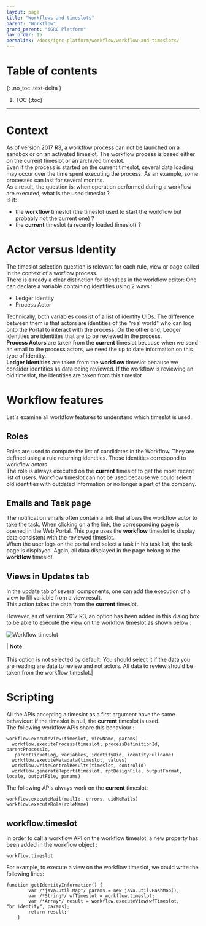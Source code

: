 ```yaml
---
layout: page
title: "Workflows and timeslots"
parent: "Workflow"
grand_parent: "iGRC Platform"
nav_order: 15
permalink: /docs/igrc-platform/workflow/workflow-and-timeslots/
---
```


# Table of contents
{: .no_toc .text-delta }

1. TOC
{:toc}
---

# Context

As of version 2017 R3, a workflow process can not be launched on a sandbox or on an activated timeslot. The workflow process is based either on the current timeslot or an archived timeslot.   
Even if the process is started on the current timeslot, several data loading may occur over the time spent executing the process. As an example, some processes can last for several months.    
As a result, the question is: when operation performed during a workflow are executed, what is the used timeslot ?   
Is it:   

- the **workflow** timeslot (the timeslot used to start the workflow but probably not the current one) ?
- the **current** timeslot (a recently loaded timeslot) ?

# Actor versus Identity

The timeslot selection question is relevant for each rule, view or page called in the context of a worflow process.   
There is already a clear distinction for identities in the workflow editor: One can declare a variable containing identities using 2 ways :   

- Ledger Identity
- Process Actor

Technically, both variables consist of a list of identity UIDs. The difference between them is that actors are identities of the "real world" who can log onto the Portal to interact with the process. On the other end, Ledger identities are identities that are to be reviewed in the process.   
**Process Actors** are taken from the **current** timeslot because when we send an email to the process actors, we need the up to date information on this type of identity.   
**Ledger Identities** are taken from the **workflow** timeslot because we consider identities as data being reviewed. If the workflow is reviewing an old timeslot, the identities are taken from this timeslot   

# Workflow features

Let's examine all workflow features to understand which timeslot is used.    

## Roles

Roles are used to compute the list of candidates in the Workflow. They are defined using a rule returning identities. These identities correspond to workflow actors.    
The role is always executed on the **current** timeslot to get the most recent list of users. Workflow timeslot can not be used because we could select old identities with outdated information or no longer a part of the company.

## Emails and Task page  

The notification emails often contain a link that allows the workflow actor to take the task. When clicking on a the link, the corresponding page is opened in the Web Portal. This page uses the **workflow** timeslot to display data  consistent with the reviewed timeslot.    
When the user logs on the portal and select a task in his task list, the task page is displayed. Again, all data displayed in the page belong to the **workflow** timeslot.  

## Views in Updates tab  

In the update tab of several components, one can add the execution of a view to fill variable from a view result.    
This action takes the data from the **current** timeslot.     

However, as of version 2017 R3, an option has been added in this dialog box to be able to execute the view on the workflow timeslot as shown below :    

![Workflow timeslot](../images/workflowtimeslot.png "Workflow timeslot")    

| **Note**: <br><br>  This option is not selected by default. You should select it if the data you are reading are data to review and not actors. All data to review should be taken from the workflow timeslot.|

# Scripting

All the APIs accepting a timeslot as a first argument have the same behaviour: if the timeslot is null, the **current** timeslot is used.      
The following workflow APIs share this behaviour :

```
workflow.executeView(timeslot, viewName, params)
  workflow.executeProcess(timeslot, processDefinitionId, parentProcessId,
   parentTicketLog, variables, identityUid, identityFullname)
  workflow.executeMetadata(timeslot, values)
  workflow.writeControlResults(timeslot, controlId)
  workflow.generateReport(timeslot, rptDesignFile, outputFormat, locale, outputFile, params)
```

The following APIs always work on the **current** timeslot:   

```
workflow.executeMail(mailId, errors, uidNoMails)
workflow.executeRole(roleName)
```

## workflow.timeslot

In order to call a workflow API on the workflow timeslot, a new property has been added in the workflow object :   

`workflow.timeslot`    

For example, to execute a view on the workflow timeslot, we could write the following lines:     

```
function getIdentityInformation() {
        var /*java.util.Map*/ params = new java.util.HashMap();
        var /*String*/ wfTimeslot = workflow.timeslot;
        var /*Array*/ result = workflow.executeView(wfTimeslot, "br_identity", params);
        return result;
    }
```
